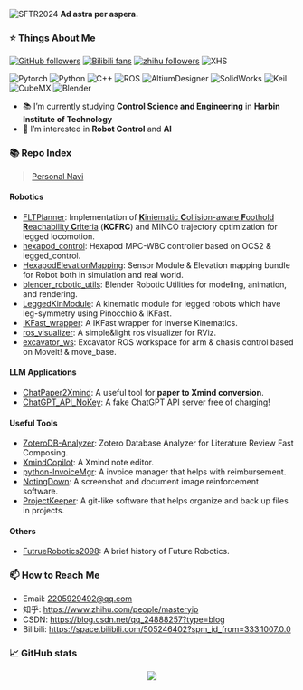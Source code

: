 ![SFTR2024](https://github.com/user-attachments/assets/7f176ed0-97db-4eda-a72b-7f4cfce42556)
**Ad astra per aspera.**

### ⭐ Things About Me
[![GitHub followers](https://img.shields.io/github/followers/MasterYip?style=flat&logo=github&label=github%20followers&labelColor=black)](https://github.com/MasterYip)
[![Bilibili fans](https://img.shields.io/badge/dynamic/json?url=https%3A%2F%2Fapi.bilibili.com%2Fx%2Frelation%2Fstat%3Fvmid%3D505246402&query=data.follower&style=flat&logo=bilibili&logoColor=white&label=bilibili%20fans&labelColor=%23F37697)](https://space.bilibili.com/505246402)
[![zhihu followers](https://img.shields.io/badge/zhihu%20followers-102-0f81c2?style=flat&logo=zhihu&logoColor=white&labelColor=%23018cff)](https://www.zhihu.com/people/masteryip)
![XHS](https://img.shields.io/badge/XHS%20follower-43-red?style=flat&logo=xiaohongshu&logoColor=%23%23ee0000&logoSize=auto&labelColor=888888&link=https%3A%2F%2Fwww.xiaohongshu.com%2Fuser%2Fprofile%2F66ac67a2000000001d031d55)

![Pytorch](https://img.shields.io/badge/PyTorch-EE4C2C?flat-square&logo=PyTorch&logoColor=white)
![Python](https://img.shields.io/badge/Python-3776AB?style=flat-square&logo=python&logoColor=white)
![C++](https://img.shields.io/badge/C++-00599C?style=flat-square&logo=cplusplus&logoColor=white)
![ROS](https://img.shields.io/badge/ROS-22314E?style=flat-square&logo=ros&logoColor=white)
![AltiumDesigner](https://img.shields.io/badge/AltiumDesigner-A5915F?style=flat-square&logo=AltiumDesigner&logoColor=white)
![SolidWorks](https://img.shields.io/badge/SolidWorks-EB2629?style=flat-square)
![Keil](https://img.shields.io/badge/Keil-green?style=flat-square)
![CubeMX](https://img.shields.io/badge/CubeMX-blue?style=flat-square)
![Blender](https://img.shields.io/badge/Blender-E87D0D?style=flat-square&logo=blender&logoColor=white)

- 📚 I’m currently studying **Control Science and Engineering** in **Harbin Institute of Technology**
- 🌱 I’m interested in **Robot Control** and **AI**

### 📚 Repo Index

> [Personal Navi](https://github.com/MasterYip/personal_assets/blob/master/repo_navigation.md)

#### Robotics

- [FLTPlanner](https://github.com/MasterYip/FLTPlanner): Implementation of [**K**iniematic **C**ollision-aware **F**oothold **R**eachability **C**riteria](https://masteryip.github.io/fltplanner.github.io/) (**KCFRC**) and MINCO trajectory optimization for legged locomotion.
- [hexapod_control](https://github.com/MasterYip/hexapod_control): Hexapod MPC-WBC controller based on OCS2 & legged_control.
- [HexapodElevationMapping](https://github.com/MasterYip/HexapodElevationMapping): Sensor Module & Elevation mapping bundle for Robot both in simulation and real world.
- [blender_robotic_utils](https://github.com/MasterYip/blender_robotic_utils): Blender Robotic Utilities for modeling, animation, and rendering.
- [LeggedKinModule](https://github.com/MasterYip/LeggedKinModule): A kinematic module for legged robots which have leg-symmetry using Pinocchio & IKFast.
- [IKFast_wrapper](https://github.com/MasterYip/IKFast_wrapper): A IKFast wrapper for Inverse Kinematics.
- [ros_visualizer](https://github.com/MasterYip/ros_visualizer): A simple&light ros visualizer for RViz.
- [excavator_ws](https://github.com/MasterYip/excavator_ws): Excavator ROS workspace for arm & chasis control based on Moveit! & move_base.

#### LLM Applications

- [ChatPaper2Xmind](https://github.com/MasterYip/ChatPaper2Xmind): A useful tool for **paper to Xmind conversion**.
- [ChatGPT_API_NoKey](https://github.com/MasterYip/ChatGPT_API_NoKey): A fake ChatGPT API server free of charging!

#### Useful Tools

- [ZoteroDB-Analyzer](https://github.com/MasterYip/ZoteroDB-Analyzer): Zotero Database Analyzer for Literature Review Fast Composing.
- [XmindCopilot](https://github.com/MasterYip/XmindCopilot): A Xmind note editor.
- [python-InvoiceMgr](https://github.com/MasterYip/python-InvoiceMgr): A invoice manager that helps with reimbursement.
- [NotingDown](https://github.com/MasterYip/NotingDown): A screenshot and document image reinforcement software.
- [ProjectKeeper](https://github.com/MasterYip/ProjectKeeper): A git-like software that helps organize and back up files in projects.

#### Others

- [FutrueRobotics2098](https://github.com/MasterYip/FutureRobotics2098): A brief history of Future Robotics.

### 📫 How to Reach Me
- Email: 2205929492@qq.com
- 知乎: https://www.zhihu.com/people/masteryip
- CSDN: https://blog.csdn.net/qq_24888257?type=blog
- Bilibili: https://space.bilibili.com/505246402?spm_id_from=333.1007.0.0

### 📈 GitHub stats

<p align="center">
  <img src="https://github-readme-stats.vercel.app/api?username=MasterYip&show_icons=true"/>
</p>

<!-- 
[![Top Langs](https://github-readme-stats.vercel.app/api/top-langs/?username=MasterYip&layout=compact)](https://github.com/MasterYip/github-readme-stats)
<p align="center">
  <img src="https://github.com/MasterYip/MasterYip/raw/output/github-contribution-grid-snake.svg" />
</p>
<h3 align="center">📈Profile Views</h3>
<p align="center">
  <img src="https://profile-counter.glitch.me/MasterYip/count.svg" />
</p> 
-->

<!--
Here are some ideas to get you started:
- 🔭 I’m currently working on ...
- 🌱 I’m currently learning ...
- 👯 I’m looking to collaborate on ...
- 🤔 I’m looking for help with ...
- 💬 Ask me about ...
- 📫 How to reach me: ...
- 😄 Pronouns: ...
- ⚡ Fun fact: ...
### :star: Things About Me
- 📒 My Blog: 
- ⌨️ Total code time since 2022.7.12
    <p align="left">
  <a href="https://wakatime.com/@a44515da-e0d1-408a-b5c1-18be52fa4bdf"><img src="https://wakatime.com/badge/user/a44515da-e0d1-408a-b5c1-18be52fa4bdf.svg" alt="Total     time coded since Jul 12 2022" /></a>
    </p>
-->

